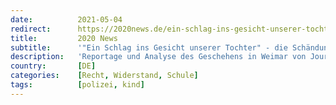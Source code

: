 ```yaml
---
date:          2021-05-04
redirect:      https://2020news.de/ein-schlag-ins-gesicht-unserer-tochter-die-schaendung-des-gedenkens-an-den-rechtsstaat/
title:         2020 News
subtitle:      '"Ein Schlag ins Gesicht unserer Tochter" - die Schändung des Gedenkens an den Rechtsstaat'
description:   'Reportage und Analyse des Geschehens in Weimar von Journalist Martin Lejeune “Vor der Schule schaut’s aus wie nach einem Amoklauf”, sagt der Zugführer der Polizei über die weißen Rosen, Briefe und Kerzen, die Bürger am 1. Mai 2021 vor der Weimarer Schule für den Familienrichter Christian Dettmar andächtig niederlegen. Am 8. April 2021 verpflichtete Richter […]'
country:       [DE]
categories:    [Recht, Widerstand, Schule]
tags:          [polizei, kind]
---
```

